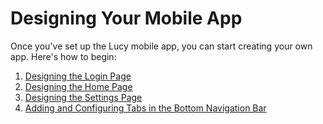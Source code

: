 # Designing Your Mobile App

Once you've set up the Lucy mobile app, you can start creating your own app. Here's how to begin:

1. [Designing the Login Page](designing-the-login-page.md)
2. [Designing the Home Page](designing-the-home-page.md)
3. [Designing the Settings Page](designing-the-settings-page.md)
4. [Adding and Configuring Tabs in the Bottom Navigation Bar](adding-and-configuring-tabs-in-the-bottom-navigation-bar/)


